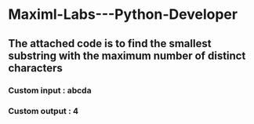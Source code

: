 # Maximl-Labs---Python-Developer
## The attached code is to find the smallest substring with the maximum number of distinct characters
### Custom input : abcda
### Custom output : 4
